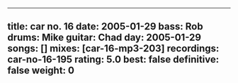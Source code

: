 
---
title: car no. 16
date: 2005-01-29
bass:	Rob
drums:	Mike
guitar:	Chad
day: 2005-01-29
songs: []
mixes: [car-16-mp3-203]
recordings: car-no-16-195
rating: 5.0
best: false
definitive: false
weight: 0
---
